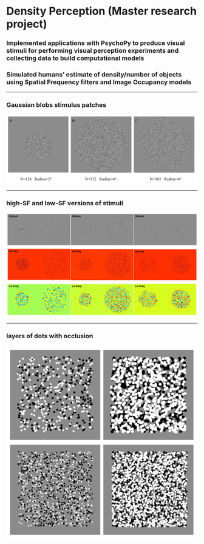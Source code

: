 # Density Perception (Master research project)
<h3> Implemented applications with PsychoPy to produce visual stimuli for performing visual perception experiments and collecting data to build computational models </h3>
<h3> Simulated humans’ estimate of density/number of objects using Spatial Frequency filters and Image Occupancy models </h3>


<hr>
<h3> Gaussian blobs stimulus patches </h3>
<img src="./images/Gaussian blobs stimulus patches.png">


<hr>
<h3> high-SF and low-SF versions of stimuli </h3>
<img src="./images/high-SF and low-SF versions of stimuli.png">


<hr>
<h3> layers of dots with occlusion </h3>
<img src="./images/layers of dots with occlusion.png">
